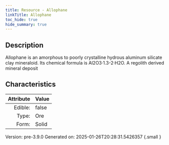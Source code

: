 ```yaml
---
title: Resource - Allophane
linkTitle: Allophane
toc_hide: true
hide_summary: true
---
```


## Description
 &#10;&#9;&#9;Allophane is an amorphous to poorly crystalline hydrous aluminum&#10;&#9;&#9;silicate clay mineraloid. Its chemical formula is Al2O3·1.3-2·H2O. A regolith derived mineral deposit

## Characteristics

| Attribute      | Value |
|--------:|:------|
|Edible:|false|
|Type:|Ore|
|Form:|Solid|
 



    

Version: pre-3.9.0 Generated on: 2025-01-26T20:28:31.5426357
{.small }
